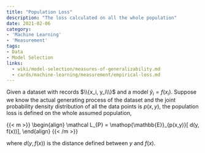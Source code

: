```yaml
---
title: "Population Loss"
description: "The loss calculated on all the whole population"
date: 2021-02-06
category:
- 'Machine Learning'
- 'Measurement'
tags:
- Data
- Model Selection
links:
  - wiki/model-selection/measures-of-generalizability.md
  - cards/machine-learning/measurement/empirical-loss.md
---
```



Given a dataset with records $\\{x_i, y_i\\}$ and a model $\hat y_i = f(x_i)$. Suppose we know the actual generating process of the dataset and the joint probability density distribution of all the data points is $p(x, y)$, the population loss is defined on the whole assumed population,

{{< m >}}
\begin{align}
\mathcal L_{P} = \mathop{\mathbb{E}}_{p(x,y)}[ d(y, f(x))],
\end{align}
{{< /m >}}

where $d(y, f(x))$ is the distance defined between $y$ and $f(x)$.
